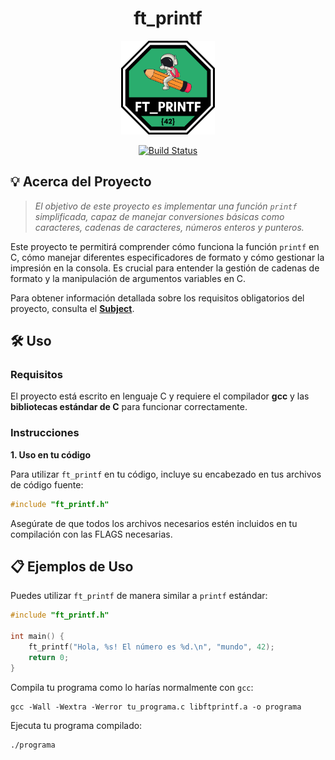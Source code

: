 <div align="center">
<h1>ft_printf</h1>
<img src="https://raw.githubusercontent.com/gusgonza42/my-utils-gusgonza/main/ft_badges_42/badge_01_ft_printf_500px.png" style="width: 150px; height: 150px;">

[![Build Status](https://img.shields.io/static/v1?label=Build%20Status&message=Success&color=brightgreen)](https://github.com/gusgonaz42/ft_printf)

</div>


## 💡 Acerca del Proyecto

> _El objetivo de este proyecto es implementar una función `printf` simplificada, capaz de manejar conversiones básicas como caracteres, cadenas de caracteres, números enteros y punteros._

Este proyecto te permitirá comprender cómo funciona la función `printf` en C, cómo manejar diferentes especificadores de formato y cómo gestionar la impresión en la consola. Es crucial para entender la gestión de cadenas de formato y la manipulación de argumentos variables en C.

Para obtener información detallada sobre los requisitos obligatorios del proyecto, consulta el [**Subject**](https://github.com/gusgonza42/ft_printf/blob/main/ft_printf-es.subject.pdf).

## 🛠️ Uso

### Requisitos

El proyecto está escrito en lenguaje C y requiere el compilador **gcc** y las **bibliotecas estándar de C** para funcionar correctamente.

### Instrucciones

**1. Uso en tu código**

Para utilizar `ft_printf` en tu código, incluye su encabezado en tus archivos de código fuente:

```C
#include "ft_printf.h"
```

Asegúrate de que todos los archivos necesarios estén incluidos en tu compilación con las FLAGS necesarias.

## 📋 Ejemplos de Uso

Puedes utilizar `ft_printf` de manera similar a `printf` estándar:

```C
#include "ft_printf.h"

int main() {
    ft_printf("Hola, %s! El número es %d.\n", "mundo", 42);
    return 0;
}
```

Compila tu programa como lo harías normalmente con `gcc`:

```shell
gcc -Wall -Wextra -Werror tu_programa.c libftprintf.a -o programa
```

Ejecuta tu programa compilado:

```shell
./programa
```

